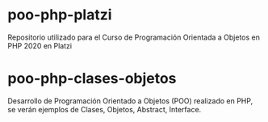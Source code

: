 # poo-php-platzi
Repositorio utilizado para el Curso de Programación Orientada a Objetos en PHP 2020 en Platzi
# poo-php-clases-objetos
Desarrollo de Programación Orientado a Objetos (POO) realizado en PHP, se verán ejemplos de Clases, Objetos, Abstract, Interface.
